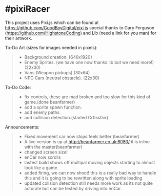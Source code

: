 #pixiRacer
=========

This project uses Pixi.js which can be found at https://github.com/GoodBoyDigital/pixi.js
special thanks to Gary Ferguson (https://github.com/HighstoneCoding) and Lib (need a link for you man)
for their artwork.

To-Do Art (sizes for images needed in pixels):
>- Background creation. (640x1920)
>- Enemy Sprites. (we have one now thanks lib but we need more!)(22x30)
>- Vans (Weapon pickups).(30x64)
>- NPC Cars (neutral obstacle). (22x30)

To-Do Code:
>- fix controls, these are mad broken and too slow for this kind of game.(done beanfarmer)
>- add a sprite spawn function.
>- add enemy paths.
>- add collision detection.(started Cr0ss0vr)

Announcements:

>- Fixed movement car now stops feels better (beanfarmer)
>- A live version is up at http://beanfarmer.co.uk:8080/ it is inline with the master(beanfarmer)
>- changed screen size!
>- enCar now scrolls
>- lastest build shows off multipal moving objects starting to almost look like a game.
>- added firing, we can now shoot! this is a really bad way to handle this and it is going to be rewritten along with sprite loading
>- updated colision detection still needs more work as its not quite acturate but can be tested by driving into enCar.
